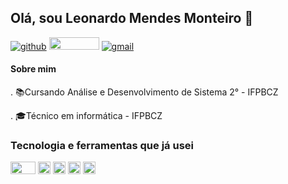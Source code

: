 ## Olá, sou Leonardo Mendes Monteiro 👋
[![github](https://camo.githubusercontent.com/892a2610d555673177022116e3bb01ff94557ddb4a872b703844692a0c327d10/68747470733a2f2f696d672e736869656c64732e696f2f62616467652f2d4769746875622d3030303f7374796c653d666c61742d737175617265266c6f676f3d476974687562266c6f676f436f6c6f723d7768697465266c696e6b3d68747470733a2f2f6769746875622e636f6d2f7061756c6f667265697461736e74)](https://github.com/leomendes18)
<a href="https://www.instagram.com/leonardomendes16/"><img src="https://img.shields.io/badge/Instagram-E4405F?style=for-the-badge&logo=instagram&logoColor=white" style="width:80px; height:20px;"/><a/>
[![gmail](https://camo.githubusercontent.com/d138b2897652aec51333cc0ac55ee1df99ecc5e67536d2f32a7a374df0158ebd/68747470733a2f2f696d672e736869656c64732e696f2f62616467652f2d476d61696c2d6331343433383f7374796c653d666c61742d737175617265266c6f676f3d476d61696c266c6f676f436f6c6f723d7768697465266c696e6b3d6d61696c746f3a7365755f656d61696c)](https://mail.google.com/mail/u/0/#inbox)
#### Sobre mim

. :books:Cursando Análise e Desenvolvimento de Sistema 2° - IFPBCZ

. :mortar_board:Técnico em informática - IFPBCZ
### Tecnologia e ferramentas que já usei 
<img src="https://img.shields.io/badge/C-00599C?style=for-the-badge&logo=c&logoColor=white" style="width:40px; height:20px;"/> <img src="https://img.shields.io/badge/Python-3776AB?style=for-the-badge&logo=python&logoColor=white" style="widht:100px; height:20px;"/> <img src="https://img.shields.io/badge/HTML-239120?style=for-thebadge&logo=html5&logoColor=white" style="widht:60px; height:20px;"/> <img src="https://img.shields.io/badge/CSS-239120?&style=for-the-badge&logo=css3&logoColor=white" style="widht:60px; height:20px;"/> <img src="https://img.shields.io/badge/JavaScript-323330?style=for-the-badge&logo=javascript&logoColor=F7DF1E" style="widht:100px; height:20px;"/>

<!--
**leomendes18/leomendes18** is a ✨ _special_ ✨ repository because its `README.md` (this file) appears on your GitHub profile.

Here are some ideas to get you started:

- 🔭 I’m currently working on ...
- 🌱 I’m currently learning ...
- 👯 I’m looking to collaborate on ...
- 🤔 I’m looking for help with ...
- 💬 Ask me about ...
- 📫 How to reach me: ...
- 😄 Pronouns: ...
- ⚡ Fun fact: ...
-->

